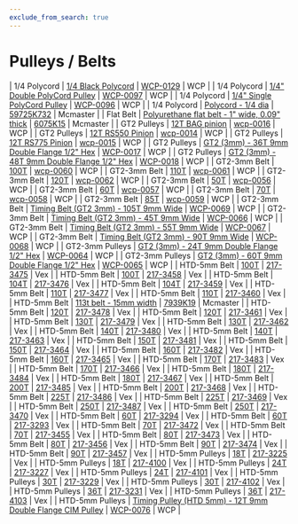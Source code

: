 ```yaml
---
exclude_from_search: true
---
```


# Pulleys / Belts

| 1/4 Polycord | [1/4 Black Polycord](https://jgermita.github.io/frc-parts/parts/01088.html) | [WCP-0129](http://www.wcproducts.net/WCP-0129) | WCP |
| 1/4 Polycord | [1/4" Double PolyCord Pulley](https://jgermita.github.io/frc-parts/parts/01058.html) | [WCP-0097](http://www.wcproducts.net/WCP-0097) | WCP |
| 1/4 Polycord | [1/4" Single PolyCord Pulley](https://jgermita.github.io/frc-parts/parts/01057.html) | [WCP-0096](http://www.wcproducts.net/WCP-0096) | WCP |
| 1/4 Polycord | [Polycord - 1/4 dia](https://jgermita.github.io/frc-parts/parts/00406.html) | [59725K732](https://www.mcmaster.com/#59725K732) | Mcmaster |
| Flat Belt | [Polyurethane flat belt - 1" wide, 0.09" thick](https://jgermita.github.io/frc-parts/parts/00407.html) | [6075K15](https://www.mcmaster.com/#6075K15) | Mcmaster |
| GT2 Pulleys | [12T BAG pinion](https://jgermita.github.io/frc-parts/parts/00568.html) | [wcp-0016](http://www.wcproducts.net/gt2-timing-pulleys-belts) | WCP |
| GT2 Pulleys | [12T RS550 Pinion](https://jgermita.github.io/frc-parts/parts/00569.html) | [wcp-0014](http://www.wcproducts.net/gt2-timing-pulleys-belts) | WCP |
| GT2 Pulleys | [12T RS775 Pinion](https://jgermita.github.io/frc-parts/parts/00570.html) | [wcp-0015](http://www.wcproducts.net/gt2-timing-pulleys-belts) | WCP |
| GT2 Pulleys | [GT2 (3mm) - 36T 9mm Double Flange 1/2" Hex](https://jgermita.github.io/frc-parts/parts/01031.html) | [WCP-0017](http://www.wcproducts.net/WCP-0017) | WCP |
| GT2 Pulleys | [GT2 (3mm) - 48T 9mm Double Flange 1/2" Hex](https://jgermita.github.io/frc-parts/parts/01032.html) | [WCP-0018](http://www.wcproducts.net/WCP-0018) | WCP |
| GT2-3mm Belt | [100T](https://jgermita.github.io/frc-parts/parts/00571.html) | [wcp-0060](http://www.wcproducts.net/gt2-timing-pulleys-belts) | WCP |
| GT2-3mm Belt | [110T](https://jgermita.github.io/frc-parts/parts/00572.html) | [wcp-0061](http://www.wcproducts.net/gt2-timing-pulleys-belts) | WCP |
| GT2-3mm Belt | [120T](https://jgermita.github.io/frc-parts/parts/00573.html) | [wcp-0062](http://www.wcproducts.net/gt2-timing-pulleys-belts) | WCP |
| GT2-3mm Belt | [50T](https://jgermita.github.io/frc-parts/parts/00574.html) | [wcp-0056](http://www.wcproducts.net/gt2-timing-pulleys-belts) | WCP |
| GT2-3mm Belt | [60T](https://jgermita.github.io/frc-parts/parts/00575.html) | [wcp-0057](http://www.wcproducts.net/gt2-timing-pulleys-belts) | WCP |
| GT2-3mm Belt | [70T](https://jgermita.github.io/frc-parts/parts/00576.html) | [wcp-0058](http://www.wcproducts.net/gt2-timing-pulleys-belts) | WCP |
| GT2-3mm Belt | [85T](https://jgermita.github.io/frc-parts/parts/00577.html) | [wcp-0059](http://www.wcproducts.net/gt2-timing-pulleys-belts) | WCP |
| GT2-3mm Belt | [Timing Belt (GT2 3mm) - 105T 9mm Wide](https://jgermita.github.io/frc-parts/parts/01045.html) | [WCP-0069](http://www.wcproducts.net/WCP-0069) | WCP |
| GT2-3mm Belt | [Timing Belt (GT2 3mm) - 45T 9mm Wide](https://jgermita.github.io/frc-parts/parts/01042.html) | [WCP-0066](http://www.wcproducts.net/WCP-0066) | WCP |
| GT2-3mm Belt | [Timing Belt (GT2 3mm) - 55T 9mm Wide](https://jgermita.github.io/frc-parts/parts/01043.html) | [WCP-0067](http://www.wcproducts.net/WCP-0067) | WCP |
| GT2-3mm Belt | [Timing Belt (GT2 3mm) - 90T 9mm Wide](https://jgermita.github.io/frc-parts/parts/01044.html) | [WCP-0068](http://www.wcproducts.net/WCP-0068) | WCP |
| GT2-3mm Pulleys | [GT2 (3mm) - 24T 9mm Double Flange 1/2" Hex](https://jgermita.github.io/frc-parts/parts/01040.html) | [WCP-0064](http://www.wcproducts.net/WCP-0064) | WCP |
| GT2-3mm Pulleys | [GT2 (3mm) - 60T 9mm Double Flange 1/2" Hex](https://jgermita.github.io/frc-parts/parts/01041.html) | [WCP-0065](http://www.wcproducts.net/WCP-0065) | WCP |
| HTD-5mm Belt | [100T](https://jgermita.github.io/frc-parts/parts/00578.html) | [217-3475](http://www.vexrobotics.com/vexpro/motion/belts-and-pulleys/htdbelts15.html) | Vex |
| HTD-5mm Belt | [100T](https://jgermita.github.io/frc-parts/parts/00579.html) | [217-3458](http://www.vexrobotics.com/vexpro/motion/belts-and-pulleys/htdbelts9.html) | Vex |
| HTD-5mm Belt | [104T](https://jgermita.github.io/frc-parts/parts/00580.html) | [217-3476](http://www.vexrobotics.com/vexpro/motion/belts-and-pulleys/htdbelts15.html) | Vex |
| HTD-5mm Belt | [104T](https://jgermita.github.io/frc-parts/parts/00581.html) | [217-3459](http://www.vexrobotics.com/vexpro/motion/belts-and-pulleys/htdbelts9.html) | Vex |
| HTD-5mm Belt | [110T](https://jgermita.github.io/frc-parts/parts/00582.html) | [217-3477](http://www.vexrobotics.com/vexpro/motion/belts-and-pulleys/htdbelts15.html) | Vex |
| HTD-5mm Belt | [110T](https://jgermita.github.io/frc-parts/parts/00583.html) | [217-3460](http://www.vexrobotics.com/vexpro/motion/belts-and-pulleys/htdbelts9.html) | Vex |
| HTD-5mm Belt | [113t belt - 15mm width](https://jgermita.github.io/frc-parts/parts/00996.html) | [7939K19](https://www.mcmaster.com/#7939K19) | Mcmaster |
| HTD-5mm Belt | [120T](https://jgermita.github.io/frc-parts/parts/00584.html) | [217-3478](http://www.vexrobotics.com/vexpro/motion/belts-and-pulleys/htdbelts15.html) | Vex |
| HTD-5mm Belt | [120T](https://jgermita.github.io/frc-parts/parts/00585.html) | [217-3461](http://www.vexrobotics.com/vexpro/motion/belts-and-pulleys/htdbelts9.html) | Vex |
| HTD-5mm Belt | [130T](https://jgermita.github.io/frc-parts/parts/00586.html) | [217-3479](http://www.vexrobotics.com/vexpro/motion/belts-and-pulleys/htdbelts15.html) | Vex |
| HTD-5mm Belt | [130T](https://jgermita.github.io/frc-parts/parts/00587.html) | [217-3462](http://www.vexrobotics.com/vexpro/motion/belts-and-pulleys/htdbelts9.html) | Vex |
| HTD-5mm Belt | [140T](https://jgermita.github.io/frc-parts/parts/00588.html) | [217-3480](http://www.vexrobotics.com/vexpro/motion/belts-and-pulleys/htdbelts15.html) | Vex |
| HTD-5mm Belt | [140T](https://jgermita.github.io/frc-parts/parts/00589.html) | [217-3463](http://www.vexrobotics.com/vexpro/motion/belts-and-pulleys/htdbelts9.html) | Vex |
| HTD-5mm Belt | [150T](https://jgermita.github.io/frc-parts/parts/00590.html) | [217-3481](http://www.vexrobotics.com/vexpro/motion/belts-and-pulleys/htdbelts15.html) | Vex |
| HTD-5mm Belt | [150T](https://jgermita.github.io/frc-parts/parts/00591.html) | [217-3464](http://www.vexrobotics.com/vexpro/motion/belts-and-pulleys/htdbelts9.html) | Vex |
| HTD-5mm Belt | [160T](https://jgermita.github.io/frc-parts/parts/00592.html) | [217-3482](http://www.vexrobotics.com/vexpro/motion/belts-and-pulleys/htdbelts15.html) | Vex |
| HTD-5mm Belt | [160T](https://jgermita.github.io/frc-parts/parts/00593.html) | [217-3465](http://www.vexrobotics.com/vexpro/motion/belts-and-pulleys/htdbelts9.html) | Vex |
| HTD-5mm Belt | [170T](https://jgermita.github.io/frc-parts/parts/00594.html) | [217-3483](http://www.vexrobotics.com/vexpro/motion/belts-and-pulleys/htdbelts15.html) | Vex |
| HTD-5mm Belt | [170T](https://jgermita.github.io/frc-parts/parts/00595.html) | [217-3466](http://www.vexrobotics.com/vexpro/motion/belts-and-pulleys/htdbelts9.html) | Vex |
| HTD-5mm Belt | [180T](https://jgermita.github.io/frc-parts/parts/00596.html) | [217-3484](http://www.vexrobotics.com/vexpro/motion/belts-and-pulleys/htdbelts15.html) | Vex |
| HTD-5mm Belt | [180T](https://jgermita.github.io/frc-parts/parts/00597.html) | [217-3467](http://www.vexrobotics.com/vexpro/motion/belts-and-pulleys/htdbelts9.html) | Vex |
| HTD-5mm Belt | [200T](https://jgermita.github.io/frc-parts/parts/00598.html) | [217-3485](http://www.vexrobotics.com/vexpro/motion/belts-and-pulleys/htdbelts15.html) | Vex |
| HTD-5mm Belt | [200T](https://jgermita.github.io/frc-parts/parts/00599.html) | [217-3468](http://www.vexrobotics.com/vexpro/motion/belts-and-pulleys/htdbelts9.html) | Vex |
| HTD-5mm Belt | [225T](https://jgermita.github.io/frc-parts/parts/00600.html) | [217-3486](http://www.vexrobotics.com/vexpro/motion/belts-and-pulleys/htdbelts15.html) | Vex |
| HTD-5mm Belt | [225T](https://jgermita.github.io/frc-parts/parts/00601.html) | [217-3469](http://www.vexrobotics.com/vexpro/motion/belts-and-pulleys/htdbelts9.html) | Vex |
| HTD-5mm Belt | [250T](https://jgermita.github.io/frc-parts/parts/00602.html) | [217-3487](http://www.vexrobotics.com/vexpro/motion/belts-and-pulleys/htdbelts15.html) | Vex |
| HTD-5mm Belt | [250T](https://jgermita.github.io/frc-parts/parts/00603.html) | [217-3470](http://www.vexrobotics.com/vexpro/motion/belts-and-pulleys/htdbelts9.html) | Vex |
| HTD-5mm Belt | [60T](https://jgermita.github.io/frc-parts/parts/00604.html) | [217-3294](http://www.vexrobotics.com/vexpro/motion/belts-and-pulleys/htdbelts15.html) | Vex |
| HTD-5mm Belt | [60T](https://jgermita.github.io/frc-parts/parts/00605.html) | [217-3293](http://www.vexrobotics.com/vexpro/motion/belts-and-pulleys/htdbelts9.html) | Vex |
| HTD-5mm Belt | [70T](https://jgermita.github.io/frc-parts/parts/00606.html) | [217-3472](http://www.vexrobotics.com/vexpro/motion/belts-and-pulleys/htdbelts15.html) | Vex |
| HTD-5mm Belt | [70T](https://jgermita.github.io/frc-parts/parts/00607.html) | [217-3455](http://www.vexrobotics.com/vexpro/motion/belts-and-pulleys/htdbelts9.html) | Vex |
| HTD-5mm Belt | [80T](https://jgermita.github.io/frc-parts/parts/00608.html) | [217-3473](http://www.vexrobotics.com/vexpro/motion/belts-and-pulleys/htdbelts15.html) | Vex |
| HTD-5mm Belt | [80T](https://jgermita.github.io/frc-parts/parts/00609.html) | [217-3456](http://www.vexrobotics.com/vexpro/motion/belts-and-pulleys/htdbelts9.html) | Vex |
| HTD-5mm Belt | [90T](https://jgermita.github.io/frc-parts/parts/00610.html) | [217-3474](http://www.vexrobotics.com/vexpro/motion/belts-and-pulleys/htdbelts15.html) | Vex |
| HTD-5mm Belt | [90T](https://jgermita.github.io/frc-parts/parts/00611.html) | [217-3457](http://www.vexrobotics.com/vexpro/motion/belts-and-pulleys/htdbelts9.html) | Vex |
| HTD-5mm Pulleys | [18T](https://jgermita.github.io/frc-parts/parts/00612.html) | [217-3225](http://www.vexrobotics.com/vexpro/motion/belts-and-pulleys/htdpulleys.html) | Vex |
| HTD-5mm Pulleys | [18T](https://jgermita.github.io/frc-parts/parts/00613.html) | [217-4100](http://www.vexrobotics.com/vexpro/motion/belts-and-pulleys/htdpulleys.html) | Vex |
| HTD-5mm Pulleys | [24T](https://jgermita.github.io/frc-parts/parts/00614.html) | [217-3227](http://www.vexrobotics.com/vexpro/motion/belts-and-pulleys/htdpulleys.html) | Vex |
| HTD-5mm Pulleys | [24T](https://jgermita.github.io/frc-parts/parts/00615.html) | [217-4101](http://www.vexrobotics.com/vexpro/motion/belts-and-pulleys/htdpulleys.html) | Vex |
| HTD-5mm Pulleys | [30T](https://jgermita.github.io/frc-parts/parts/00616.html) | [217-3229](http://www.vexrobotics.com/vexpro/motion/belts-and-pulleys/htdpulleys.html) | Vex |
| HTD-5mm Pulleys | [30T](https://jgermita.github.io/frc-parts/parts/00617.html) | [217-4102](http://www.vexrobotics.com/vexpro/motion/belts-and-pulleys/htdpulleys.html) | Vex |
| HTD-5mm Pulleys | [36T](https://jgermita.github.io/frc-parts/parts/00618.html) | [217-3231](http://www.vexrobotics.com/vexpro/motion/belts-and-pulleys/htdpulleys.html) | Vex |
| HTD-5mm Pulleys | [36T](https://jgermita.github.io/frc-parts/parts/00619.html) | [217-4103](http://www.vexrobotics.com/vexpro/motion/belts-and-pulleys/htdpulleys.html) | Vex |
| HTD-5mm Pulleys | [Timing Pulley (HTD 5mm) - 12T 9mm Double Flange CIM Pulley](https://jgermita.github.io/frc-parts/parts/01051.html) | [WCP-0076](http://www.wcproducts.net/WCP-0076) | WCP |